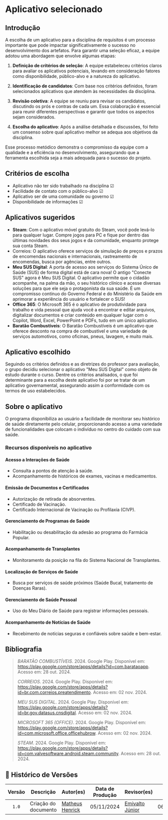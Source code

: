 # Aplicativo selecionado



## Introdução

A escolha de um aplicativo para a disciplina de requisitos é um processo importante que pode impactar significativamente o sucesso no desenvolvimento dos artefatos. Para garantir uma seleção eficaz, a equipe adotou uma abordagem que envolve algumas etapas:

1. **Definição de critérios de seleção**: A equipe estabeleceu critérios claros para avaliar os aplicativos potenciais, levando em consideração fatores como disponibilidade, público-alvo e a natureza do aplicativo.

2. **Identificação de candidatos**: Com base nos critérios definidos, foram selecionados aplicativos que atendem às necessidades da disciplina.

3. **Revisão coletiva**: A equipe se reuniu para revisar os candidatos, discutindo os prós e contras de cada um. Essa colaboração é essencial para reunir diferentes perspectivas e garantir que todos os aspectos sejam considerados.

4. **Escolha do aplicativo**: Após a análise detalhada e discussões, foi feito um consenso sobre qual aplicativo melhor se adequa aos objetivos da disciplina.

Esse processo metódico demonstra o compromisso da equipe com a qualidade e a eficiência no desenvolvimento, assegurando que a ferramenta escolhida seja a mais adequada para o sucesso do projeto.



## Critérios de escolha 

* Aplicativo não ter sido trabalhado na disciplina ☑
* Facilidade de contato com o público-alvo ☑
* Aplicativo ser de uma comunidade ou governo ☑
* Disponibilidade de informações ☑



## Aplicativos sugeridos

* **Steam**: Com o aplicativo móvel gratuito do Steam, você pode levá-lo para qualquer lugar. Compre jogos para PC e fique por dentro das últimas novidades dos seus jogos e da comunidade, enquanto protege sua conta Steam.
* Correios: O aplicativo oferece serviços de simulação de preços e prazos de encomendas nacionais e internacionais, rastreamento de encomendas, busca por agências, entre outros.
* **Meu SUS Digital**: A porta de acesso aos serviços do Sistema Único de Saúde (SUS) de forma digital está de cara nova! O antigo "Conecte SUS" agora é Meu SUS Digital. O aplicativo permite que o cidadão acompanhe, na palma da mão, o seu histórico clínico e acesse diversas soluções para que ele seja o protagonista da sua saúde. É um compromisso contínuo do Governo Federal e do Ministério da Saúde em aprimorar a experiência do usuário e fortalecer o SUS!
* **Office 365**: O Microsoft 365 é o aplicativo de produtividade para trabalho e vida pessoal que ajuda você a encontrar e editar arquivos, digitalizar documentos e criar conteúdo em qualquer lugar com o Copilot, Word, Excel, PowerPoint e PDFs, tudo em um único aplicativo.
* **Baratão Combustíveis**: O Baratão Combustíveis é um aplicativo que oferece desconto na compra de combustível e uma variedade de serviços automotivos, como oficinas, pneus, lavagem, e muito mais.


  
## Aplicativo escolhido 

Seguindo os critérios definidos e as diretrizes do professor para avaliação, o grupo decidiu selecionar o aplicativo "Meu SUS Digital" como objeto de estudo durante o curso. Dentre os critérios analisados, o que foi determinante para a escolha deste aplicativo foi por se tratar de um aplicativo governamental, assegurando assim a conformidade com os termos de uso estabelecidos.



## Sobre o aplicativo 

O programa disponibiliza ao usuário a facilidade de monitorar seu histórico de saúde diretamente pelo celular, proporcionando acesso a uma variedade de funcionalidades que colocam o indivíduo no centro do cuidado com sua saúde. 



### Recursos disponiveis no aplicativo
#### **Acesso a Interações de Saúde**
   - Consulta a pontos de atenção à saúde.
   - Acompanhamento de históricos de exames, vacinas e medicamentos.

#### **Emissão de Documentos e Certificados**
   - Autorização de retirada de absorventes.
   - Certificado de Vacinação.
   - Certificado Internacional de Vacinação ou Profilaxia (CIVP).

#### **Gerenciamento de Programas de Saúde**
   - Habilitação ou desabilitação da adesão ao programa do Farmácia Popular.

#### **Acompanhamento de Transplantes**
   - Monitoramento da posição na fila do Sistema Nacional de Transplantes.

#### **Localização de Serviços de Saúde**
   - Busca por serviços de saúde próximos (Saúde Bucal, tratamento de Doenças Raras).

#### **Gerenciamento de Saúde Pessoal**
   - Uso do Meu Diário de Saúde para registrar informações pessoais.

#### **Acompanhamento de Notícias de Saúde**
   - Recebimento de notícias seguras e confiáveis sobre saúde e bem-estar.



## Bibliografia

> _BARATÃO COMBUSTÍVEIS_. 2024. Google Play. Disponível em: <https://play.google.com/store/apps/details?id=com.barataoapp>. Acesso em: 28 out. 2024.
>
> _CORREIOS_. 2024. Google Play. Disponível em: <https://play.google.com/store/apps/details?id=br.com.correios.preatendimento>. Acesso em: 02 nov. 2024.
>
> _MEU SUS DIGITAL_. 2024. Google Play. Disponível em: <https://play.google.com/store/apps/details?id=br.gov.datasus.cnsdigital>. Acesso em: 02 nov. 2024.
>
> _MICROSOFT 365 (OFFICE)_. 2024. Google Play. Disponível em: <https://play.google.com/store/apps/details?id=com.microsoft.office.officehubrow>. Acesso em: 02 nov. 2024.
>
> _STEAM_. 2024. Google Play. Disponível em: <https://play.google.com/store/apps/details?id=com.valvesoftware.android.steam.community>. Acesso em: 28 out. 2024.



## 📑 Histórico de Versões

| Versão | Descrição | Autor(es) | Data de Produção | Revisor(es) | Data de Revisão | 
| :----: | --------- | --------- | :--------------: | ----------- | :-------------: |
| `1.0`  | Criação do documento | [Matheus Henrick](https://github.com/MatheusHenrickSantos) | 05/11/2024| [Emivalto Júnior](https://github.com/EmivaltoJrr) | 06/11/2024 |

